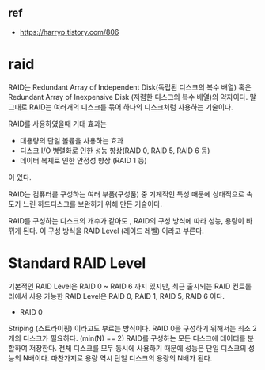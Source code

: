 ## ref
- https://harryp.tistory.com/806

# raid

RAID는 Redundant Array of Independent Disk(독립된 디스크의 복수 배열)
혹은 Redundant Array of Inexpensive Disk (저렴한 디스크의 복수 배열)의 약자이다.
말 그대로 RAID는 여러개의 디스크를 묶어 하나의 디스크처럼 사용하는 기술이다.

RAID를 사용하였을때 기대 효과는 

- 대용량의 단일 볼륨을 사용하는 효과
- 디스크 I/O 병렬화로 인한 성능 향상(RAID 0, RAID 5, RAID 6 등)
- 데이터 복제로 인한 안정성 향상 (RAID 1 등)

이 있다.

RAID는 컴퓨터를 구성하는 여러 부품(구성품) 중 기계적인 특성 때문에 상대적으로 속도가 느린 하드디스크를 보완하기 위해 만든 기술이다.

RAID를 구성하는 디스크의 개수가 같아도 , RAID의 구성 방식에 따라 성능, 용량이 바뀌게 된다. 이 구성 방식을 RAID Level (레이드 레벨) 이라고 부른다.

# Standard RAID Level

기본적인 RAID Level은 RAID 0 ~ RAID 6 까지 있지만, 최근 출시되는 RAID 컨트롤러에서 사용 가능한 RAID Level은 RAID 0, RAID 1, RAID 5, RAID 6 이다.

- RAID 0

Striping (스트라이핑) 이라고도 부르는 방식이다. RAID 0을 구성하기 위해서는 최소 2개의 디스크가 필요하다. (min(N) == 2) RAID를 구성하는 모든 디스크에 데이터를 분할하여 저장한다. 전체 디스크를 모두 동시에 사용하기 때문에 성능은 단일 디스크의 성능의 N배이다. 마찬가지로 용량 역시 단일 디스크의 용량의 N배가 된다. 
